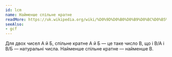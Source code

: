 ```yaml
---
id: lcm
name: Найменше спільне кратне
readMore: https://uk.wikipedia.org/wiki/%D0%9D%D0%B0%D0%B9%D0%BC%D0%B5%D0%BD%D1%88%D0%B5_%D1%81%D0%BF%D1%96%D0%BB%D1%8C%D0%BD%D0%B5_%D0%BA%D1%80%D0%B0%D1%82%D0%BD%D0%B5
seeAlso:
- gcf
---
```


Для двох чисел А й Б, спільне кратне А й Б — це таке число В, що і В/А і В/Б — натуральні числа. Найменше спільне кратне — найменше В.
